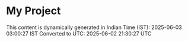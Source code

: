 # My Project

This content is dynamically generated in Indian Time (IST): 2025-06-03 03:00:27 IST
Converted to UTC: 2025-06-02 21:30:27 UTC

